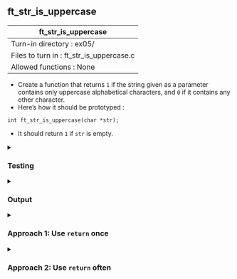 ## ft_str_is_uppercase

|               ft_str_is_uppercase        |
|---------------------------------|
| Turn-in directory : ex05/       |
| Files to turn in : ft_str_is_uppercase.c |
| Allowed functions : None       |

- Create a function that returns <code>1</code> if the string given as a parameter contains only uppercase alphabetical characters, and <code>0</code> if it contains any other character.
- Here’s how it should be prototyped :
```
int ft_str_is_uppercase(char *str);
```
- It should return <code>1</code> if <code>str</code> is empty.

<details>
<summary><h3>Testing</h3></summary>

<pre><code>#include &ltstdio.h&gt
int	main(void)
{
	char	str1[4] = "abc";
	char	str2[4] = "de0";
	char	str3[4] = "ABC";
	char	str4[1] = "";
	char	str5[1];

	printf("%d\n", ft_str_is_uppercase(str1));
	printf("%d\n", ft_str_is_uppercase(str2));
	printf("%d\n", ft_str_is_uppercase(str3));
	printf("%d\n", ft_str_is_uppercase(str4));
	printf("%d\n", ft_str_is_uppercase(str5));
	return (0);
}</code></pre>

When working with strings, it's useful to also test with empty (<code>str4</code>) and null (<code>str5</code>) strings. Even though this may not be required by the task, it can be useful to understand what happens when you do apply the function you've written to an empty or null string. 

See [testing file](main.c)

</details>

<details>
<summary><h3>Output</h3></summary>

<pre><code>0
0
1
1
0</code></pre>

The output for the last test using a null string may differ since it is undefined behaviour. 

</details>

<details>
<summary><h3>Approach 1: Use <code>return</code> once</h3></summary>

This <a href=ft_str_is_uppercase_v1.c>approach</a> creates an integer variable <code>r</code> to hold the return value. This is to avoid using multiple <code>return</code> statements. 

The logic of this approach is very similar to Approach 1 for <a href=../02_ft_str_is_alpha>ft_str_is_alpha</a>. The only difference is adjusting the <code>if</code> statement to check for uppercase alphabetical instead of all alphabetical characters.

</details>

<details>
<summary><h3>Approach 2: Use <code>return</code> often</h3></summary>

This <a href=ft_str_is_uppercase_v2.c>approach</a> uses more return statements as well as a helper function. It has a very similar logic to Approach 2 for <a href=../02_ft_str_is_alpha>ft_str_is_alpha</a>. The only difference is adjusting the <code>if</code> statement to check for uppercase alphabetical instead of all alphabetical characters. This time, the helper function evaluates whether a character is alphabetical and uppercase. 

</details>
